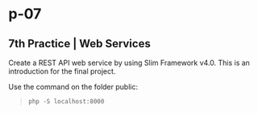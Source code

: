 # p-07

## 7th Practice | Web Services
Create a REST API web service by using Slim Framework v4.0.
This is an introduction for the final project.

Use the command on the folder public:
> ``` php -S localhost:8000 ```
